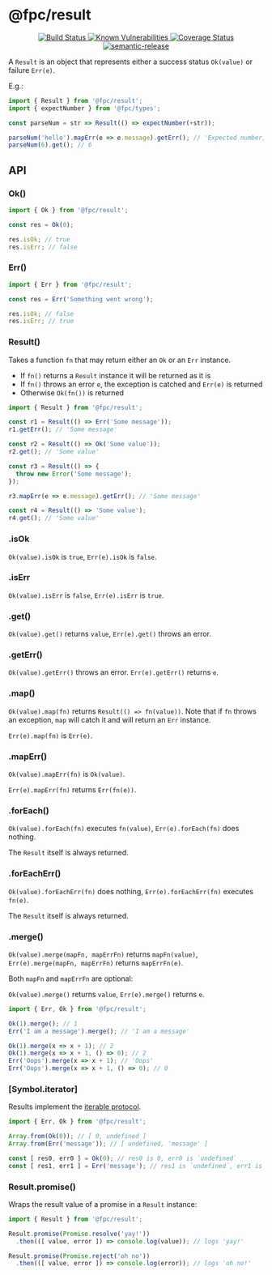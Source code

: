 # @fpc/result

<div align="center">
  <a href="https://travis-ci.org/fpc-js/result" target="_blank">
    <img src="https://travis-ci.org/fpc-js/result.svg?branch=master" alt="Build Status">
  </a>
  <a href="https://snyk.io/test/github/fpc-js/result?targetFile=package.json">
    <img src="https://snyk.io/test/github/fpc-js/result/badge.svg?targetFile=package.json" alt="Known Vulnerabilities" data-canonical-src="https://snyk.io/test/github/fpc-js/result?targetFile=package.json" style="max-width:100%;">
  </a>
  <a href="https://coveralls.io/github/fpc-js/result?branch=master" target="_blank">
    <img src="https://coveralls.io/repos/github/fpc-js/result/badge.svg?branch=master" alt="Coverage Status">
  </a>
  <a href="https://github.com/semantic-release/semantic-release" target="_blank">
    <img src="https://img.shields.io/badge/%20%20%F0%9F%93%A6%F0%9F%9A%80-semantic--release-e10079.svg" alt="semantic-release">
  </a>
</div>

A `Result` is an object that represents either
a success status `Ok(value)` or failure `Err(e)`.

E.g.:

```javascript
import { Result } from '@fpc/result';
import { expectNumber } from '@fpc/types';

const parseNum = str => Result(() => expectNumber(+str));

parseNum('hello').mapErr(e => e.message).getErr(); // 'Expected number, got NaN'
parseNum(6).get(); // 6
```

## API

### Ok()

```javascript
import { Ok } from '@fpc/result';

const res = Ok(0);

res.isOk; // true
res.isErr; // false
```

### Err()

```javascript
import { Err } from '@fpc/result';

const res = Err('Something went wrong');

res.isOk; // false
res.isErr; // true
```

### Result()

Takes a function `fn` that may return either an `Ok` or an `Err` instance.

- If `fn()` returns a `Result` instance it will be returned as it is
- If `fn()` throws an error `e`, the exception is catched and `Err(e)` is returned
- Otherwise `Ok(fn())` is returned

```javascript
import { Result } from '@fpc/result';

const r1 = Result(() => Err('Some message'));
r1.getErr(); // 'Some message'

const r2 = Result(() => Ok('Some value'));
r2.get(); // 'Some value'

const r3 = Result(() => {
  throw new Error('Some message');
});

r3.mapErr(e => e.message).getErr(); // 'Some message'

const r4 = Result(() => 'Some value');
r4.get(); // 'Some value'
```

### .isOk

`Ok(value).isOk` is `true`, `Err(e).isOk` is `false`.

### .isErr

`Ok(value).isErr` is `false`, `Err(e).isErr` is `true`.

### .get()

`Ok(value).get()` returns `value`, `Err(e).get()` throws an error.

### .getErr()

`Ok(value).getErr()` throws an error. `Err(e).getErr()` returns `e`.

### .map()

`Ok(value).map(fn)` returns `Result(() => fn(value))`. Note that if `fn` throws
an exception, `map` will catch it and will return an `Err` instance.

`Err(e).map(fn)` is `Err(e)`.

### .mapErr()

`Ok(value).mapErr(fn)` is `Ok(value)`.

`Err(e).mapErr(fn)` returns `Err(fn(e))`.

### .forEach()

`Ok(value).forEach(fn)` executes `fn(value)`, `Err(e).forEach(fn)` does nothing.

The `Result` itself is always returned.

### .forEachErr()

`Ok(value).forEachErr(fn)` does nothing, `Err(e).forEachErr(fn)` executes `fn(e)`.

The `Result` itself is always returned.

### .merge()

`Ok(value).merge(mapFn, mapErrFn)` returns `mapFn(value)`,
`Err(e).merge(mapFn, mapErrFn)` returns `mapErrFn(e)`.

Both `mapFn` and `mapErrFn` are optional:

`Ok(value).merge()` returns `value`, `Err(e).merge()` returns `e`.

```javascript
import { Err, Ok } from '@fpc/result';

Ok(1).merge(); // 1
Err('I am a message').merge(); // 'I am a message'

Ok(1).merge(x => x + 1); // 2
Ok(1).merge(x => x + 1, () => 0); // 2
Err('Oops').merge(x => x + 1); // 'Oops'
Err('Oops').merge(x => x + 1, () => 0); // 0
```

### [Symbol.iterator]

Results implement the [iterable protocol](https://developer.mozilla.org/en-US/docs/Web/JavaScript/Reference/Iteration_protocols#The_iterable_protocol).

```javascript
import { Err, Ok } from '@fpc/result';

Array.from(Ok(0)); // [ 0, undefined ]
Array.from(Err('message')); // [ undefined, 'message' ]

const [ res0, err0 ] = Ok(0); // res0 is 0, err0 is `undefined`
const [ res1, err1 ] = Err('message'); // res1 is `undefined`, err1 is 'message'
```

### Result.promise()

Wraps the result value of a promise in a `Result` instance:

```javascript
import { Result } from '@fpc/result';

Result.promise(Promise.resolve('yay!'))
  .then(([ value, error ]) => console.log(value)); // logs 'yay!'

Result.promise(Promise.reject('oh no'))
  .then(([ value, error ]) => console.log(error)); // logs 'oh no!'
```
